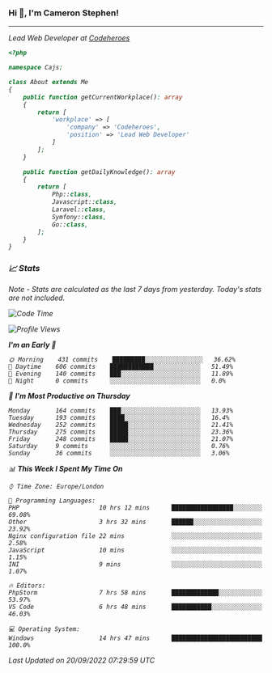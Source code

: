 ### Hi 👋, I'm Cameron Stephen!
<hr>
<p><em>Lead Web Developer at <a href="https://codeheroes.co.uk">Codeheroes</a></p>


```php
<?php

namespace Cajs;

class About extends Me
{
    public function getCurrentWorkplace(): array
    {
        return [
            'workplace' => [
                'company' => 'Codeheroes',
                'position' => 'Lead Web Developer'
            ]
        ];
    }

    public function getDailyKnowledge(): array
    {
        return [
            Php::class,
            Javascript::class,
            Laravel::class,
            Symfony::class,
            Go::class,
        ];
    }
}
```

### 📈 Stats
<p><em>Note - Stats are calculated as the last 7 days from yesterday. Today's stats are not included.</em></p>


<!--START_SECTION:waka-->
![Code Time](http://img.shields.io/badge/Code%20Time-3%2C122%20hrs%2026%20mins-blue)

![Profile Views](http://img.shields.io/badge/Profile%20Views-0-blue)

**I'm an Early 🐤** 

```text
🌞 Morning    431 commits    █████████░░░░░░░░░░░░░░░░   36.62% 
🌆 Daytime    606 commits    ████████████░░░░░░░░░░░░░   51.49% 
🌃 Evening    140 commits    ███░░░░░░░░░░░░░░░░░░░░░░   11.89% 
🌙 Night      0 commits      ░░░░░░░░░░░░░░░░░░░░░░░░░   0.0%

```
📅 **I'm Most Productive on Thursday** 

```text
Monday       164 commits    ███░░░░░░░░░░░░░░░░░░░░░░   13.93% 
Tuesday      193 commits    ████░░░░░░░░░░░░░░░░░░░░░   16.4% 
Wednesday    252 commits    █████░░░░░░░░░░░░░░░░░░░░   21.41% 
Thursday     275 commits    █████░░░░░░░░░░░░░░░░░░░░   23.36% 
Friday       248 commits    █████░░░░░░░░░░░░░░░░░░░░   21.07% 
Saturday     9 commits      ░░░░░░░░░░░░░░░░░░░░░░░░░   0.76% 
Sunday       36 commits     ░░░░░░░░░░░░░░░░░░░░░░░░░   3.06%

```


📊 **This Week I Spent My Time On** 

```text
⌚︎ Time Zone: Europe/London

💬 Programming Languages: 
PHP                      10 hrs 12 mins      █████████████████░░░░░░░░   69.08% 
Other                    3 hrs 32 mins       ██████░░░░░░░░░░░░░░░░░░░   23.92% 
Nginx configuration file 22 mins             ░░░░░░░░░░░░░░░░░░░░░░░░░   2.58% 
JavaScript               10 mins             ░░░░░░░░░░░░░░░░░░░░░░░░░   1.15% 
INI                      9 mins              ░░░░░░░░░░░░░░░░░░░░░░░░░   1.07%

🔥 Editors: 
PhpStorm                 7 hrs 58 mins       █████████████░░░░░░░░░░░░   53.97% 
VS Code                  6 hrs 48 mins       ███████████░░░░░░░░░░░░░░   46.03%

💻 Operating System: 
Windows                  14 hrs 47 mins      █████████████████████████   100.0%

```


 Last Updated on 20/09/2022 07:29:59 UTC
<!--END_SECTION:waka-->
